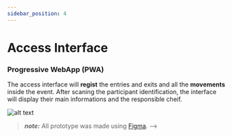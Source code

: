 ```yaml
---
sidebar_position: 4
---
```


# Access Interface
### Progressive WebApp (PWA)

The access interface will **regist** the entries and exits and all the **movements** inside the event.
After scaning the participant identification, the interface will display their main informations and the responsible cheif.

![alt text](@site/static/img/Prototype/AccessInterface/AccessInterface1.png)

> **_note:_**  All prototype was made using [Figma](https://www.figma.com). -->
